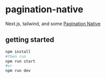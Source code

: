 # pagination-native

Next.js, tailwind, and some [Pagination Native](https://pagination-native.vercel.app)

## getting started

```bash
npm install
#then run
npm run start
#or
npm run dev
```
